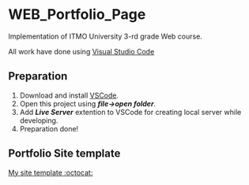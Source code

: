 # WEB_Portfolio_Page
Implementation of ITMO University 3-rd grade Web course.

All work have done using [Visual Studio Code](https://code.visualstudio.com/)

## Preparation
1. Download and install [VSCode](https://code.visualstudio.com/).
2. Open this project using ***file->open folder***.
3. Add ***Live Server*** extention to VSCode for creating local server while developing.
4. Preparation done!

## Portfolio Site template
[My site template :octocat:](https://gocers.github.io/WEB_Portfolio_Page/)
